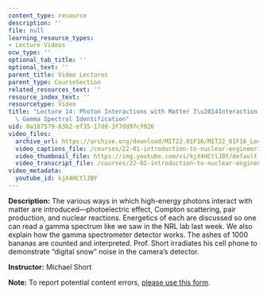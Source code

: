 ```yaml
---
content_type: resource
description: ''
file: null
learning_resource_types:
- Lecture Videos
ocw_type: ''
optional_tab_title: ''
optional_text: ''
parent_title: Video Lectures
parent_type: CourseSection
related_resources_text: ''
resource_index_text: ''
resourcetype: Video
title: "Lecture 14: Photon Interactions with Matter I\u2014Interaction Methods and\
  \ Gamma Spectral Identification"
uid: 0a187579-83b2-ef35-17dd-3f7dd97cf026
video_files:
  archive_url: https://archive.org/download/MIT22.01F16/MIT22_01F16_Lec14_300k.mp4
  video_captions_file: /courses/22-01-introduction-to-nuclear-engineering-and-ionizing-radiation-fall-2016/103aa262c9e65db9abdb2f2ff516ef38_kjX4HCtlJBY.vtt
  video_thumbnail_file: https://img.youtube.com/vi/kjX4HCtlJBY/default.jpg
  video_transcript_file: /courses/22-01-introduction-to-nuclear-engineering-and-ionizing-radiation-fall-2016/4260aa909e13b9fbf443a490ba1f1017_kjX4HCtlJBY.pdf
video_metadata:
  youtube_id: kjX4HCtlJBY
---
```


**Description:** The various ways in which high-energy photons interact with matter are introduced—photoelectric effect, Compton scattering, pair production, and nuclear reactions. Energetics of each are discussed so one can read a gamma spectrum like we saw in the NRL lab last week. We also explain how the gamma spectrometer detector works. The ashes of 1000 bananas are counted and interpreted. Prof. Short irradiates his cell phone to demonstrate “digital snow” noise in the camera’s detector.

**Instructor:** Michael Short

**Note:** To report potential content errors, [please use this form](https://forms.gle/8B2zcUvfCtgJdTdE7).
